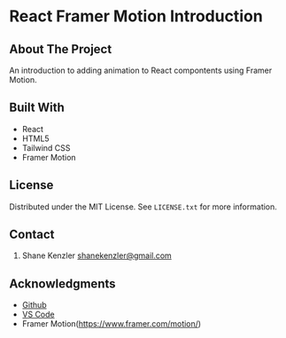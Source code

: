 # React Framer Motion Introduction

## About The Project

An introduction to adding animation to React compontents using Framer Motion.

## Built With

- React
- HTML5
- Tailwind CSS
- Framer Motion

## License

Distributed under the MIT License. See `LICENSE.txt` for more information.

## Contact

1. Shane Kenzler <shanekenzler@gmail.com>

## Acknowledgments

- [Github](https://github.com)
- [VS Code](https://code.visualstudio.com)
- Framer Motion(https://www.framer.com/motion/)
